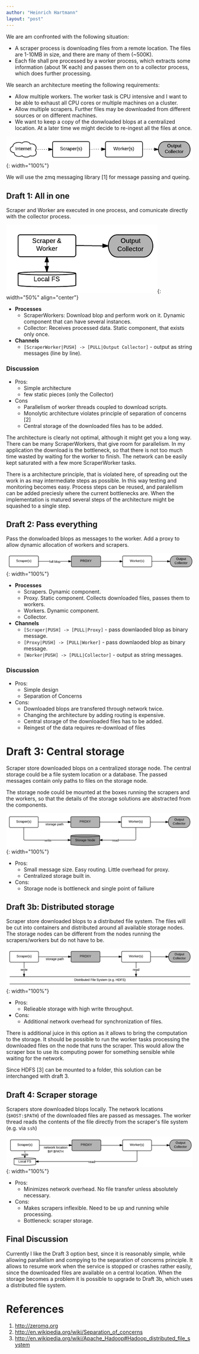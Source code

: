 ```yaml
---
author: "Heinrich Hartmann"
layout: "post"
---
```


<!-- # Distributed Scraper Design -->

We are am confronted with the following situation:

*   A scraper process is downloading files from a remote location. The files are 1-10MB in size, and there are many of them (~500K).
*   Each file shall pre processed by a worker process, which extracts some information (about 1K each) and passes them on to a collector process, which does further processing.

We search an architecture meeting the following requirements:

*   Allow multiple workers. The worker task is CPU intensive and I want to be able to exhaust all CPU cores or multiple machines on a cluster.
*   Allow multiple scrapers. Further files may be downloaded from different sources or on different machines.
*   We want to keep a copy of the donwloaded blops at a centralized location. At a later time we might decide to re-ingest all the files at once.

![png](/assets/Distributed-Scraper_files/zrw_overview.png){: width="100%"}

We will use the zmq messaging library [1] for message passing and queing.

## Draft 1: All in one

Scraper and Worker are executed in one process, and comunicate directly with the collector process.

![png](/assets/Distributed-Scraper_files/zrw_all_in_one.png){: width="50%" align="center"}

*   **Processes** 
    *   ScraperWorkers: Download blop and perform work on it. Dynamic component that can have several instances.
    *   Collector: Receives processed data. Static component, that exists only once.
*   **Channels** 
    *   `[ScraperWorker|PUSH] -> [PULL|Output Collector]` - output as string messages (line by line).

### Discussion

*   Pros: 
    *   Simple architecture
    *   few static pieces (only the Collector)
*   Cons 
    *   Parallelism of worker threads coupled to download scripts.
    *   Monolytic architecture violates principle of separation of concerns [2]
    *   Central storage of the downloaded files has to be added.

The architecture is clearly not optimal, although it might get you a long way. There can be many ScraperWorkers, that give room for parallelism. In my application the download is the bottleneck, so that there is not too much time wasted by waiting for the worker to finish. The network can be easily kept saturated with a few more ScraperWorker tasks.

There is a architecture principle, that is violated here, of spreading out the work in as may intermediate steps as possible. In this way testing and monitoring becomes easy. Process steps can be reused, and paralellism can be added preciesly where the current bottlenecks are. When the implementation is matured several steps of the architecture might be squashed to a single step.

## Draft 2: Pass everything

Pass the donwloaded blops as messages to the worker. Add a proxy to allow dynamic allocation of workers and scrapers.

![png](/assets/Distributed-Scraper_files/zrw_pass_everything.png){: width="100%"}

*   **Processes** 
    *   Scrapers. Dynamic component.
    *   Proxy. Static component. Collects downloaded files, passes them to workers.
    *   Workers. Dynamic component.
    *   Collector.
*   **Channels** 
    *   `[Scraper|PUSH] -> [PULL|Proxy]` - pass downlaoded blop as binary message.
    *   `[Proxy|PUSH] -> [PULL|Worker]` - pass downlaoded blop as binary message.
    *   `[Worker|PUSH] -> [PULL|Collector]` - output as string messages.

### Discussion

*   Pros: 
    *   Simple design
    *   Separation of Concerns
*   Cons: 
    *   Downloaded blops are transfered through network twice.
    *   Changing the architecture by adding routing is expensive.
    *   Central storage of the downloaded files has to be added.
    *   Reingest of the data requires re-download of files

# Draft 3: Central storage

Scraper store downloaded blops on a centralized storage node. The central storage could be a file system location or a database. The passed messages contain only paths to files on the storage node.

The storage node could be mounted at the boxes running the scrapers and the workers, so that the details of the storage solutions are abstracted from the components.

![png](/assets/Distributed-Scraper_files/zrw_central_storage.png){: width="100%"}

*   Pros: 
    *   Small message size. Easy routing. Little overhead for proxy.
    *   Centralized storage built in.
*   Cons: 
    *   Storage node is bottleneck and single point of failiure

## Draft 3b: Distributed storage

Scraper store downloaded blops to a distributed file system. The files will be cut into containers and distributed around all available storage nodes. The storage nodes can be different from the nodes running the scrapers/workers but do not have to be.

![png](/assets/Distributed-Scraper_files/zrw_distributed_storage.png){: width="100%"}

*   Pros: 
    *   Relieable storage with high write throughput.
*   Cons: 
    *   Additional network overhead for synchronization of files.

There is additional juice in this option as it allows to bring the computation to the storage. It should be possible to run the worker tasks processing the downloaded files on the node that runs the scraper. This would allow the scraper box to use its computing power for something sensible while waiting for the network.

Since HDFS [3] can be mounted to a folder, this solution can be interchanged with draft 3.

## Draft 4: Scraper storage

Scrapers store downloaded blops locally. The network locations (`$HOST:$PATH`) of the downloaded files are passed as messages. The worker thread reads the contents of the file directly from the scraper's file system (e.g. via `ssh`)

![png](/assets/Distributed-Scraper_files/zrw_scraper_storage.png){: width="100%"}

* Pros: 
    *   Minimizes network overhead. No file transfer unless absolutely necessary.
* Cons: 
    *   Makes scrapers inflexible. Need to be up and running while processing.
    *   Bottleneck: scraper storage.

## Final Discussion

Currently I like the Draft 3 option best, since it is reasonably simple, while allowing parallelism and compying to the separation of concerns principle. It allows to resume work when the service is stopped or crashes rather easily, since the downloaded files are available on a central location. When the storage becomes a problem it is possible to upgrade to Draft 3b, which uses a distributed file system.

# References
1. http://zeromq.org
2. http://en.wikipedia.org/wiki/Separation_of_concerns
3. http://en.wikipedia.org/wiki/Apache_Hadoop#Hadoop_distributed_file_system

